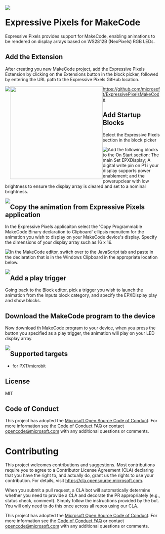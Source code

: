 <img src="https://github.com/microsoft/ExpressivePixels/blob/master/images/EPXGitHubLockup.png" style="float: left; margin-right: 10px;" />

# Expressive Pixels for MakeCode

Expressive Pixels provides support for MakeCode, enabling animations to be rendered on display arrays based on WS2812B (NeoPixels) RGB LEDs.

## Add the Extension

After creating you new MakeCode project, add the Expressive Pixels Extension by clicking on the Extensions button in the block picker, followed by entering the URL path to the Expressive Pixels GitHub location.

<img src="https://github.com/microsoft/ExpressivePixels/blob/master/images/Docs-MakeCode-Extension.png" style="float: left;" />
<img src="https://github.com/microsoft/ExpressivePixels/blob/master/images/Docs-MakeCode-ExtensionURL.png" style="float: left;"  width="300"/>

https://github.com/microsoft/ExpressivePixelsMakeCode 

## Add Startup Blocks

Select the Expressive Pixels section in the block picker

<img src="https://github.com/microsoft/ExpressivePixels/blob/master/images/Docs-MakeCode-EPXDisplay.png" style="float: left;" />

Add the following blocks to the On Start section: The main Set EPXDisplay; A digital write pin on P1 i your display supports power enablement; and the powerupclear with low brightness to ensure the display array is cleared and set to a nominal brightness.

<img src="https://github.com/microsoft/ExpressivePixels/blob/master/images/Docs-MakeCode-Startup.png" style="float: left;" />

## Copy the animation from Expressive Pixels application 

In the Expressive Pixels applicaiton select the 'Copy Programmable MakeCode Binary declaration to Clipboard' ellipsis menuitem for the animation you wish to display on your MakeCode device's display. Specify the dimensions of your display array such as 16 x 16.

In the MakeCode editor, switch over to the JavaScript tab <img src="https://github.com/microsoft/ExpressivePixels/blob/master/images/Docs-MakeCode-Javascript.png" style="float: left;" /> and paste in the declaration that is in the Windows Clipboard in the appropriate location below.

<img src="https://github.com/microsoft/ExpressivePixels/blob/master/images/Docs-MakeCode-JScript.png" style="float: left;" />

## Add a play trigger

Going back to the Block editor, pick a trigger you wish to launch the animation from the Inputs block category, and specify the EPXDisplay play and show blocks. 

## Download the MakeCode program to the device

Now download th MakeCode program to your device, when you press the button you specified as a play trigger, the animation will play on your LED display array. 

<img src="https://github.com/microsoft/ExpressivePixels/blob/master/images/Docs-MakeCode-Button.png" style="float: left;" />

## Supported targets

* for PXT/microbit

## License

MIT

## Code of Conduct

This project has adopted the [Microsoft Open Source Code of Conduct](https://opensource.microsoft.com/codeofconduct/). For more information see the [Code of Conduct FAQ](https://opensource.microsoft.com/codeofconduct/faq/) or contact [opencode@microsoft.com](mailto:opencode@microsoft.com) with any additional questions or comments.

# Contributing

This project welcomes contributions and suggestions.  Most contributions require you to agree to a
Contributor License Agreement (CLA) declaring that you have the right to, and actually do, grant us
the rights to use your contribution. For details, visit https://cla.opensource.microsoft.com.

When you submit a pull request, a CLA bot will automatically determine whether you need to provide
a CLA and decorate the PR appropriately (e.g., status check, comment). Simply follow the instructions
provided by the bot. You will only need to do this once across all repos using our CLA.

This project has adopted the [Microsoft Open Source Code of Conduct](https://opensource.microsoft.com/codeofconduct/).
For more information see the [Code of Conduct FAQ](https://opensource.microsoft.com/codeofconduct/faq/) or
contact [opencode@microsoft.com](mailto:opencode@microsoft.com) with any additional questions or comments.
